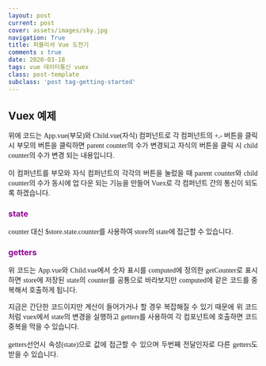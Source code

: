 ```yaml
---
layout: post
current: post
cover: assets/images/sky.jpg 
navigation: True
title: 퍼블리셔 Vue 도전기
comments : true
date: 2020-03-18
tags: vue 데이터통신 vuex
class: post-template
subclass: 'post tag-getting-started'
---
```



<h2 style="margin-bottom:15px;">Vuex 예제</h2>
<script src="https://gist.github.com/itembay/375d8d37befc76704c072eeb535611b7.js"></script>
<script src="https://gist.github.com/itembay/36170c09ae66e2d9e9323d8fe254dff6.js"></script>
<p style="font-family:nanum;text-align:justify">
    위에 코드는 App.vue(부모)와 Child.vue(자식) 컴퍼넌트로 각 컴퍼넌트의 +,- 버튼을 클릭 시 부모의 버튼을 클릭하면 parent counter의 수가 변경되고 자식의 버튼을 클릭 시 child counter의 수가 변경 되는 내용입니다.<br/>
    &nbsp;<br/>
    이 컴퍼넌트를 부모와 자식 컴퍼넌트의 각각의 버튼을 눌렀을 때 parent counter와 child counter의 수가 동시에 업 다운 되는 기능을 만들어 Vuex로 각 컴퍼넌트 간의 통신이 되도록 하겠습니다.
</p>
<h3 style="margin-bottom:15px;color:#900092">state</h3>
<script src="https://gist.github.com/itembay/bfefa8e6723846147f8a93055b35baa8.js"></script>
<p style="font-family:nanum;text-align:justify">
    counter 대신  $store.state.counter를 사용하여 store의 state에 접근할 수 있습니다.<br/>
</p>
<h3 style="margin-bottom:15px;color:#900092">getters</h3>
<script src="https://gist.github.com/itembay/f99d66c610a57411b7ed3c9f34c4e3be.js"></script>
<p style="font-family:nanum;text-align:justify">
    위 코드는 App.vue와 Child.vue에서 숫자 표시를 computed에 정의한 getCounter로 표시하면 store에 저장된 state의 counter를 공통으로 바라보지만 computed에 같은 코드를 중복해서 호출하게 됩니다.<br/>
</p>

<script src="https://gist.github.com/itembay/80cee135587ada9807ebea74c6503688.js"></script>
<p style="font-family:nanum;text-align:justify">
    지금은 간단한 코드이지만 계산이 들어가거나 할 경우 복잡해질 수 있기 때문에 위 코드처럼 vuex에서 state의 변경을 실행하고 getters를 사용하여 각 컴포넌트에 호출하면 코드 중복을 막을 수 있습니다.<br/>
    &nbsp;<br/>
    getters선언시 속성(state)으로 값에 접근할 수 있으며 두번째 전달인자로 다른 getters도 받을 수 있습니다.
</p>  